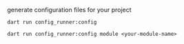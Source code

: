 generate configuration files for your project

```dart run config_runner:config```

```dart run config_runner:config module <your-module-name>```